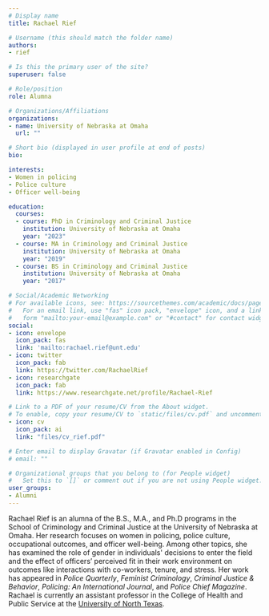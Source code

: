 ```yaml
---
# Display name
title: Rachael Rief

# Username (this should match the folder name)
authors:
- rief

# Is this the primary user of the site?
superuser: false

# Role/position
role: Alumna

# Organizations/Affiliations
organizations:
- name: University of Nebraska at Omaha
  url: ""

# Short bio (displayed in user profile at end of posts)
bio: 

interests:
- Women in policing
- Police culture
- Officer well-being

education:
  courses:
  - course: PhD in Criminology and Criminal Justice
    institution: University of Nebraska at Omaha
    year: "2023"
  - course: MA in Criminology and Criminal Justice
    institution: University of Nebraska at Omaha
    year: "2019"
  - course: BS in Criminology and Criminal Justice
    institution: University of Nebraska at Omaha
    year: "2017"

# Social/Academic Networking
# For available icons, see: https://sourcethemes.com/academic/docs/page-builder/#icons
#   For an email link, use "fas" icon pack, "envelope" icon, and a link in the
#   form "mailto:your-email@example.com" or "#contact" for contact widget.
social:
- icon: envelope
  icon_pack: fas
  link: 'mailto:rachael.rief@unt.edu'
- icon: twitter
  icon_pack: fab
  link: https://twitter.com/RachaelRief
- icon: researchgate
  icon_pack: fab
  link: https://www.researchgate.net/profile/Rachael-Rief

# Link to a PDF of your resume/CV from the About widget.
# To enable, copy your resume/CV to `static/files/cv.pdf` and uncomment the lines below.
- icon: cv
  icon_pack: ai
  link: "files/cv_rief.pdf"

# Enter email to display Gravatar (if Gravatar enabled in Config)
# email: ""

# Organizational groups that you belong to (for People widget)
#   Set this to `[]` or comment out if you are not using People widget.
user_groups:
- Alumni
---
```


Rachael Rief is an alumna of the B.S., M.A., and Ph.D programs in the School of Criminology and Criminal Justice at the University of Nebraska at Omaha. Her research focuses on women in policing, police culture, occupational outcomes, and officer well-being. Among other topics, she has examined the role of gender in individuals' decisions to enter the field and the effect of officers’ perceived fit in their work environment on outcomes like interactions with co-workers, tenure, and stress. Her work has appeared in *Police Quarterly*, *Feminist Criminology*, *Criminal Justice & Behavior*, *Policing: An International Journal*, and *Police Chief Magazine*. Rachael is currently an assistant professor in the College of Health and Public Service at the [University of North Texas](https://hps.unt.edu/people/rachael-rief-phd.html). 
